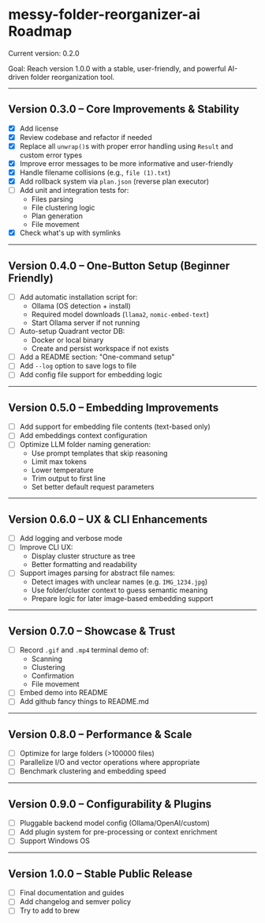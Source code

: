 # messy-folder-reorganizer-ai Roadmap

Current version: 0.2.0

Goal: Reach version 1.0.0 with a stable, user-friendly, and powerful AI-driven folder reorganization tool.

---

## Version 0.3.0 – Core Improvements & Stability

- [x] Add license
- [x] Review codebase and refactor if needed
- [x] Replace all `unwrap()`s with proper error handling using `Result` and custom error types
- [x] Improve error messages to be more informative and user-friendly
- [x] Handle filename collisions (e.g., `file (1).txt`)
- [x] Add rollback system via `plan.json` (reverse plan executor)
- [ ] Add unit and integration tests for:
  - Files parsing
  - File clustering logic
  - Plan generation
  - File movement
- [x] Check what's up with symlinks

---

## Version 0.4.0 – One-Button Setup (Beginner Friendly)

- [ ] Add automatic installation script for:
  - Ollama (OS detection + install)
  - Required model downloads (`llama2`, `nomic-embed-text`)
  - Start Ollama server if not running
- [ ] Auto-setup Quadrant vector DB:
  - Docker or local binary
  - Create and persist workspace if not exists
- [ ] Add a README section: "One-command setup"
- [ ] Add `--log` option to save logs to file
- [ ] Add config file support for embedding logic

---

## Version 0.5.0 – Embedding Improvements

- [ ] Add support for embedding file contents (text-based only)
- [ ] Add embeddings context configuration
- [ ] Optimize LLM folder naming generation:
  - Use prompt templates that skip reasoning
  - Limit max tokens
  - Lower temperature
  - Trim output to first line
  - Set better default request parameters

---

## Version 0.6.0 – UX & CLI Enhancements

- [ ] Add logging and verbose mode
- [ ] Improve CLI UX:
  - Display cluster structure as tree
  - Better formatting and readability
- [ ] Support images parsing for abstract file names:
  - Detect images with unclear names (e.g. `IMG_1234.jpg`)
  - Use folder/cluster context to guess semantic meaning
  - Prepare logic for later image-based embedding support

---

## Version 0.7.0 – Showcase & Trust

- [ ] Record `.gif` and `.mp4` terminal demo of:
  - Scanning
  - Clustering
  - Confirmation
  - File movement
- [ ] Embed demo into README
- [ ] Add github fancy things to README.md

---

## Version 0.8.0 – Performance & Scale

- [ ] Optimize for large folders (>100000 files)
- [ ] Parallelize I/O and vector operations where appropriate
- [ ] Benchmark clustering and embedding speed

---

## Version 0.9.0 – Configurability & Plugins

- [ ] Pluggable backend model config (Ollama/OpenAI/custom)
- [ ] Add plugin system for pre-processing or context enrichment
- [ ] Support Windows OS

---

## Version 1.0.0 – Stable Public Release

- [ ] Final documentation and guides
- [ ] Add changelog and semver policy
- [ ] Try to add to brew
